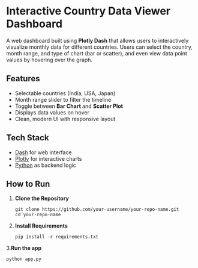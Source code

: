 
# Interactive Country Data Viewer Dashboard

A web dashboard built using **Plotly Dash** that allows users to interactively visualize monthly data for different countries. Users can select the country, month range, and type of chart (bar or scatter), and even view data point values by hovering over the graph.

## Features

- Selectable countries (India, USA, Japan)
- Month range slider to filter the timeline
- Toggle between **Bar Chart** and **Scatter Plot**
- Displays data values on hover
- Clean, modern UI with responsive layout

## Tech Stack

- [Dash](https://dash.plotly.com/) for web interface
- [Plotly](https://plotly.com/python/) for interactive charts
- [Python](https://www.python.org/) as backend logic

## How to Run

1. **Clone the Repository**
   ```
   git clone https://github.com/your-username/your-repo-name.git
   cd your-repo-name
2. **Install Requirements**
   ```
   pip install -r requirements.txt

3.**Run the app**
   ```
   python app.py
